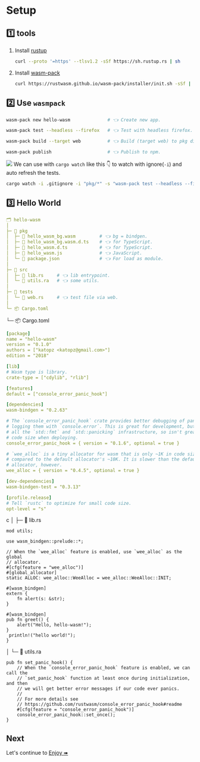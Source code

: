# Setup

## 1️⃣ tools

1. Install [rustup](https://rustup.rs/)

   ```bash
   curl --proto '=https' --tlsv1.2 -sSf https://sh.rustup.rs | sh
   ```

1. Install [wasm-pack](https://rustwasm.github.io/wasm-pack/installer/)
   ```bash
   curl https://rustwasm.github.io/wasm-pack/installer/init.sh -sSf | sh
   ```

## 2️⃣ Use `wasmpack`

```bash
wasm-pack new hello-wasm              # 👈 Create new app.

wasm-pack test --headless --firefox   # 👈 Test with headless firefox.

wasm-pack build --target web          # 👈 Build (target web) to pkg dir.

wasm-pack publish                     # 👈 Publish to npm.
```

![](/assets/kat.png) <span class="speech-bubble">We can use with `cargo watch` like this 👇 to watch with ignore(`-i`) and auto refresh the tests.</span>

```bash
cargo watch -i .gitignore -i "pkg/*" -s "wasm-pack test --headless --firefox"
```

## 3️⃣ Hello World

```yml
🗂 hello-wasm
│
├─ 📂 pkg
│  ├─ 📄 hello_wasm_bg.wasm         # 👈 bg = bindgen.
│  ├─ 📄 hello_wasm_bg.wasm.d.ts    # 👈 for TypeScript.
│  ├─ 📄 hello_wasm.d.ts            # 👈 for TypeScript.
│  ├─ 📄 hello_wasm.js              # 👈 JavaScript.
│  └─ 📄 package.json               # 👈 For load as module.
│
├─ 📂 src
│  ├─ 📄 lib.rs     # 👈 lib entrypoint.
│  └─ 📄 utils.ra   # 👈 some utils.
│
├─ 📂 tests
│  └─ 📄 web.rs     # 👈 test file via web.
│
└─ 📦 Cargo.toml
```

└─ 📦 Cargo.toml

```yaml
[package]
name = "hello-wasm"
version = "0.1.0"
authors = ["katopz <katopz@gmail.com>"]
edition = "2018"

[lib]
# Wasm type is library.
crate-type = ["cdylib", "rlib"]

[features]
default = ["console_error_panic_hook"]

[dependencies]
wasm-bindgen = "0.2.63"

# The `console_error_panic_hook` crate provides better debugging of panics by
# logging them with `console.error`. This is great for development, but requires
# all the `std::fmt` and `std::panicking` infrastructure, so isn't great for
# code size when deploying.
console_error_panic_hook = { version = "0.1.6", optional = true }

# `wee_alloc` is a tiny allocator for wasm that is only ~1K in code size
# compared to the default allocator's ~10K. It is slower than the default
# allocator, however.
wee_alloc = { version = "0.4.5", optional = true }

[dev-dependencies]
wasm-bindgen-test = "0.3.13"

[profile.release]
# Tell `rustc` to optimize for small code size.
opt-level = "s"
```

c
│ ├─ 📄 lib.rs

```rust,no_run
mod utils;

use wasm_bindgen::prelude::*;

// When the `wee_alloc` feature is enabled, use `wee_alloc` as the global
// allocator.
#[cfg(feature = "wee_alloc")]
#[global_allocator]
static ALLOC: wee_alloc::WeeAlloc = wee_alloc::WeeAlloc::INIT;

#[wasm_bindgen]
extern {
    fn alert(s: &str);
}

#[wasm_bindgen]
pub fn greet() {
    alert("Hello, hello-wasm!");
}
 println!("hello world!");
}
```

│ └─ 📄 utils.ra

```rust,no_run
pub fn set_panic_hook() {
    // When the `console_error_panic_hook` feature is enabled, we can call the
    // `set_panic_hook` function at least once during initialization, and then
    // we will get better error messages if our code ever panics.
    //
    // For more details see
    // https://github.com/rustwasm/console_error_panic_hook#readme
    #[cfg(feature = "console_error_panic_hook")]
    console_error_panic_hook::set_once();
}
```

## Next

Let's continue to [Enjoy ➠](./enjoy.md)
